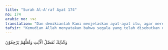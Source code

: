 ```yaml
---
title: "Surah Al-A'raf Ayat 174"
no: 174
arabic_no: ١٧٤
translation: "Dan demikianlah Kami menjelaskan ayat-ayat itu, agar mereka kembali (kepada kebenaran)."
tafsir: "Kemudian Allah menyatakan bahwa segala yang telah disebutkan di atas yaitu tentang diciptakannya manusia atas dasar fitrah yang cenderung kepada agama tauhid, dan kelemahan alasan-alasan mereka dalam menolak ajaran tauhid, adalah sebagai peringatan Allah kepada manusia, tentang ayat-ayatnya, agar mereka mempergunakan akal dan pikiran mereka dan kembali ke jalan tauhid, kembali kepada fitrahnya dan menjauhkan diri dari taklid kepada nenek-moyang mereka dan dari kealpaan dan kejahilan."
---
```

وَكَذٰلِكَ نُفَصِّلُ الْاٰيٰتِ وَلَعَلَّهُمْ يَرْجِعُوْنَ